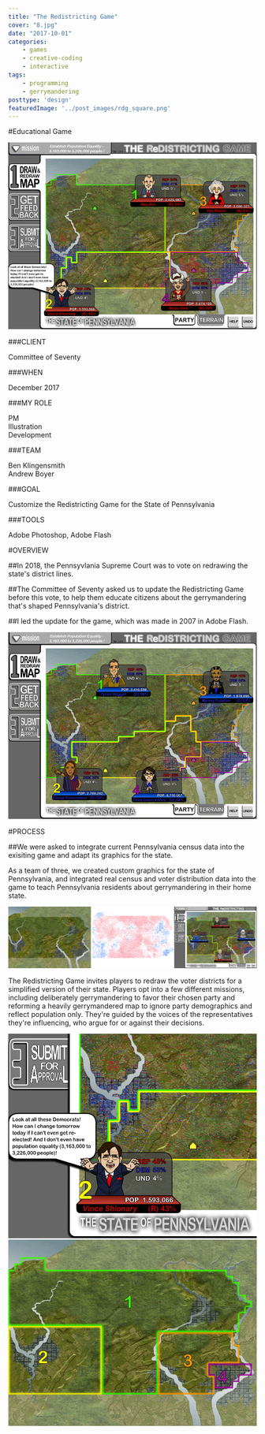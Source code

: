 ```yaml
---
title: "The Redistricting Game"
cover: "8.jpg"
date: "2017-10-01"
categories:
    - games
    - creative-coding
    - interactive
tags:
    - programming
    - gerrymandering
posttype: 'design'
featuredImage: '../post_images/rdg_square.png'
---
```


#Educational Game

<cover-img>

<img src="../post_images/rdg/rdg1.png">

</cover-img>

<design-meta>

###CLIENT

Committee of Seventy

###WHEN

December 2017

###MY ROLE

PM\
Illustration\
Development

###TEAM

Ben Klingensmith\
Andrew Boyer

###GOAL

Customize the Redistricting Game for the State of Pennsylvania

###TOOLS

Adobe Photoshop, Adobe Flash

</design-meta>

<grid-container>

#OVERVIEW

##In 2018, the Pennsyvlania Supreme Court was to vote on redrawing the state's district lines.

##The Committee of Seventy asked us to update the Redistricting Game before this vote, to help them educate citizens about the gerrymandering that's shaped Pennsylvania's district.

##I led the update for the game, which was made in 2007 in Adobe Flash.

<img src="../post_images/rdg/rdg2.png">

#PROCESS

##We were asked to integrate current Pennsylvania census data into the exisiting game and adapt its graphics for the state.

As a team of three, we created custom graphics for the state of Pennsylvania, and integrated real census and voter distribution data into the game to teach Pennsylvania residents about gerrymandering in their home state.

<img src="../post_images/rdg/rdg_process1.png">

The Redistricting Game invites players to redraw the voter districts for a simplified version of their state. Players opt into a few different missions, including deliberately gerrymandering to favor their chosen party and reforming a heavily gerrymandered map to ignore party demographics and reflect population only. They're guided by the voices of the representatives they're influencing, who argue for or against their decisions.

<img src="../post_images/rdg/rdg_detail2.png">
<img src="../post_images/rdg/rdg_detail1.png">

</grid-container>



